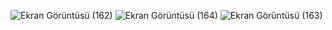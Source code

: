 ![Ekran Görüntüsü (162)](https://github.com/user-attachments/assets/abab9311-2e1e-4cee-b89e-aa4af0cdf4bf)
![Ekran Görüntüsü (164)](https://github.com/user-attachments/assets/50872a5a-910a-4b21-adb8-b3d95257e771)
![Ekran Görüntüsü (163)](https://github.com/user-attachments/assets/0a9363d4-5551-431e-8eb6-35c8fde3144c)

